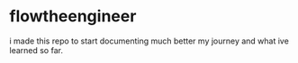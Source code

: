 # flowtheengineer
 i made this repo to start documenting much better my journey and what ive learned so far.

